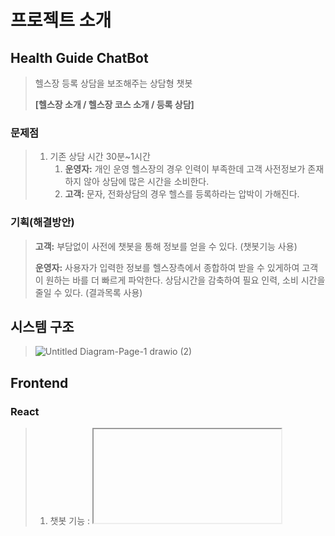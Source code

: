 # 프로젝트 소개

## Health Guide ChatBot

> 헬스장 등록 상담을 보조해주는 상담형 챗봇
>
>**[헬스장 소개 / 헬스장 코스 소개 / 등록 상담]**

### 문제점
>
> 1. 기존 상담 시간 30분~1시간
>    1. **운영자:** 개인 운영 헬스장의 경우 인력이 부족한데 고객 사전정보가 존재 하지 않아 상담에 많은 시간을 소비한다.
>    2. **고객:** 문자, 전화상담의 경우 헬스를 등록하라는 압박이 가해진다.
>
### 기획(해결방안)
>
>**고객:** 부담없이 사전에 챗봇을 통해 정보를 얻을 수 있다. (챗봇기능 사용)
>
>**운영자:** 사용자가 입력한 정보를 헬스장측에서 종합하여 받을 수 있게하여 고객이 원하는 바를 더 빠르게 파악한다. 상담시간을 감축하여 필요 인력, 소비 시간을 줄일 수 있다. (결과목록 사용)
>
## 시스템 구조
>
>![Untitled Diagram-Page-1 drawio (2)](https://user-images.githubusercontent.com/89952669/155075098-a746735a-35e3-4a12-9a68-9bda4ab28092.png)
>
>
## Frontend
### React
>
> 1. 챗봇 기능 : <iframe> 태그 안에 챗봇 url을 넣어 웹에서 챗봇 기능을 사용 가능하게 구현
> coginsight의 DB(esd)데이터들과 Backend의 데이터를 가져오기 위해 api 호출 (axios 사용)
>    - api 호출시 header에 api-key 와 domain-id를 입력(외부 api 호출에 필요한 키)
>    - axios로 api 호출 시 vscode console 안에서는 데이터가 호출되는데 브라우저에서는 CORS 오류로 데이터 호출에 문제 발생
>        - CORS 오류 : 서로다른 출처간의 리소스 전달 할 때 발생
>        - nginx config 파일에서 add_header 
>        
>
>
## Backend

## Monitering

## ChatBot

  
## Tech Stack
  ```
  Frontend : React
  Web Server : Nginx
  WSGI : Gunicorn
  Backend : Flask
  DataBase : MongoDB
  Monitoring : CAdvisor, Prometheus, Grafana, Node-Expoter
  ```
## Port
  |Name|Port|Description|
  |-------|------|--------------------------|
  |Nginx|80|
  |Frontend|3000|
  |Backend|5000|
  |CAdvisor|8080|
  |Prometheus|9090|
  |Grafana|3002|
  |Node-Expoter|9100|
  
  
  
  <img src="https://img.shields.io/badge/react-{blue}?logo={로고이름}&logoColor={red}"/>
  <img src="https://img.shields.io/badge/Scss-green?style=flat&logo=Sass&logoColor=CC6699"/>



 
